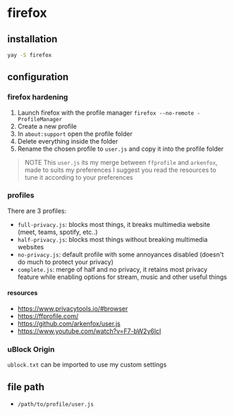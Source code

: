 # firefox

## installation

```bash
yay -S firefox
```

## configuration

### firefox hardening

1. Launch firefox with the profile manager `firefox --no-remote -ProfileManager`
2. Create a new profile
3. In `about:support` open the profile folder
4. Delete everything inside the folder
5. Rename the chosen profile to `user.js` and copy it into the profile folder

> NOTE
> This `user.js` its my merge between `ffprofile` and `arkenfox`, made to suits my preferences
> I suggest you read the resources to tune it according to your preferences

### profiles

There are 3 profiles:

- `full-privacy.js`: blocks most things, it breaks multimedia website (meet, teams, spotify, etc..)
- `half-privacy.js`: blocks most things without breaking multimedia websites
- `no-privacy.js`: default profile with some annoyances disabled (doesn't do much to protect your privacy)
- `complete.js`: merge of half and no privacy, it retains most privacy feature while enabling options for stream, music and other useful things


#### resources

- https://www.privacytools.io/#browser
- https://ffprofile.com/
- https://github.com/arkenfox/user.js
- https://www.youtube.com/watch?v=F7-bW2y6lcI


### uBlock Origin

`ublock.txt` can be imported to use my custom settings


## file path

- `/path/to/profile/user.js`

